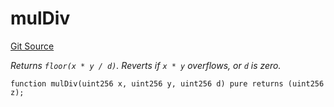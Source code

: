 # mulDiv
[Git Source](https://github.com/zammdefi/ZAMM/blob/f29647612706d56219b8c998c8009dfa5002472c/src/utils/Math.sol)

*Returns `floor(x * y / d)`.
Reverts if `x * y` overflows, or `d` is zero.*


```solidity
function mulDiv(uint256 x, uint256 y, uint256 d) pure returns (uint256 z);
```

